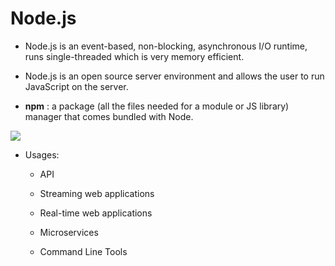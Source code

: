 # Node.js

- Node.js is an event-based, non-blocking, asynchronous I/O runtime, runs single-threaded which is very memory efficient.

- Node.js is an open source server environment and  allows the user to run JavaScript on the server.


- **npm** : a package (all the files needed for a module or JS library) manager that comes bundled with Node.

![](https://uploads.toptal.io/blog/image/50/toptal-blog-1_B.png)

- Usages:
  
  + API

  + Streaming web applications

  + Real-time web applications

  + Microservices

  + Command Line Tools
  